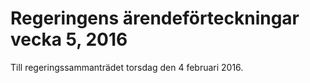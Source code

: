 # Regeringens ärendeförteckningar vecka 5, 2016

Till regeringssammanträdet torsdag den 4 februari 2016.
